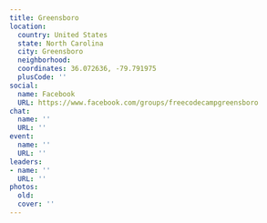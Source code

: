 ```yaml
---
title: Greensboro
location:
  country: United States
  state: North Carolina
  city: Greensboro
  neighborhood: 
  coordinates: 36.072636, -79.791975
  plusCode: ''
social:
  name: Facebook
  URL: https://www.facebook.com/groups/freecodecampgreensboro
chat:
  name: ''
  URL: ''
event:
  name: ''
  URL: ''
leaders:
- name: ''
  URL: ''
photos:
  old: 
  cover: ''
---
```

